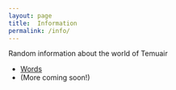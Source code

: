 ```yaml
---
layout: page
title:  Information
permalink: /info/
---
```


Random information about the world of Temuair

- [Words]()
- (More coming soon!)


